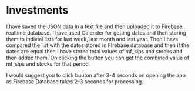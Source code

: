 # Investments

I have saved the JSON data in a text file and then uploaded it to Firebase realtime database. I have used Calender for getting dates and then storing them to 
indivial lists for last week, last month and last year. Then I have compared the list with the dates stored in FIrebase database and then if the dates are equal then I have 
stored total values of mf_sips and stocks and then added them. On clicking the button you can get the combined value of mf_sips and stocks for that period.

I would suggest you to click buuton after 3-4 seconds on opening the app as Firebase Database takes 2-3 seconds for processing. 
